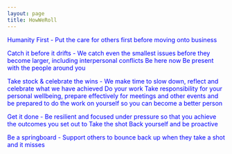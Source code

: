 ```yaml
---
layout: page
title: HowWeRoll
---
```


<p><span style="color:blue">Humanity First - Put the care for others first before moving onto business </span></p>
<p><span style="color:blue">Catch it before it drifts - We catch even the smallest issues before they become larger, including interpersonal conflicts Be here now Be present with the people around you</span></p>
<p><span style="color:blue">Take stock &amp; celebrate the wins - We make time to slow down, reflect and celebrate what we have achieved Do your work Take responsibility for your personal wellbeing, prepare effectively for meetings and other events and be prepared to do the work on yourself so you can become a better person </span></p>
<p><span style="color:blue">Get it done - Be resilient and focused under pressure so that you achieve the outcomes you set out to Take the shot Back yourself and be proactive</span></p>
<p><span style="color:blue">Be a springboard - Support others to bounce back up when they take a shot and it misses</span></p>


